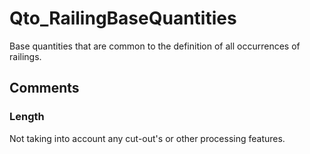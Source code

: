 # Qto_RailingBaseQuantities

Base quantities that are common to the definition of all occurrences of railings.
<!-- end of short definition -->



## Comments

### Length

Not taking into account any cut-out's or other processing features.

